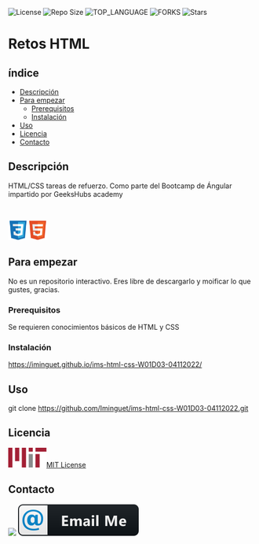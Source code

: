 ![License](https://img.shields.io/github/license/Iminguet/https://github.com/Iminguet/ims-html-css-ejerciciosHTML-03112022.svg?style=for-the-badge) ![Repo Size](https://img.shields.io/github/languages/code-size/Iminguet/https://github.com/Iminguet/ims-html-css-ejerciciosHTML-03112022.svg?style=for-the-badge) ![TOP_LANGUAGE](https://img.shields.io/github/languages/top/Iminguet/https://github.com/Iminguet/ims-html-css-ejerciciosHTML-03112022.svg?style=for-the-badge) ![FORKS](https://img.shields.io/github/forks/Iminguet/https://github.com/Iminguet/ims-html-css-ejerciciosHTML-03112022.svg?style=for-the-badge&social) ![Stars](https://img.shields.io/github/stars/Iminguet/https://github.com/Iminguet/ims-html-css-ejerciciosHTML-03112022.svg?style=for-the-badge)

# Retos HTML

## índice

- [Descripción](#description)
- [Para empezar](#getting-started)
  - [Prerequisitos](#prerequisites)
  - [Instalación](#installation)
- [Uso](#usage)
- [Licencia](#license)
- [Contacto](#contacts)

## Descripción

HTML/CSS tareas de refuerzo. Como parte del Bootcamp de Ángular impartido por GeeksHubs academy

<img src="" />

<a href="https://developer.mozilla.org/en-US/docs/Web/CSS"><img src="https://raw.githubusercontent.com/devicons/devicon/master/icons/css3/css3-original.svg" height="40px" width="40px" /></a><a href="https://developer.mozilla.org/en-US/docs/Web/HTML"><img src="https://raw.githubusercontent.com/devicons/devicon/master/icons/html5/html5-original.svg" height="40px" width="40px" /></a>

## Para empezar

No es un repositorio interactivo. Eres libre de descargarlo y moificar lo que gustes, gracias.

### Prerequisitos

Se requieren conocimientos básicos de HTML y CSS

### Instalación

https://iminguet.github.io/ims-html-css-W01D03-04112022/

## Uso

git clone https://github.com/Iminguet/ims-html-css-W01D03-04112022.git

## Licencia

<a href="https://choosealicense.com/licenses/mit/"><img src="https://raw.githubusercontent.com/johnturner4004/readme-generator/master/src/components/assets/images/mit.svg" height=40 />MIT License</a>

## Contacto

<a href="https://www.linkedin.com/in/https://www.linkedin.com/in/israelminse/"><img src="https://img.shields.io/badge/LinkedIn-0077B5?style=for-the-badge&logo=linkedin&logoColor=white" /></a> <a href="mailto:i.minguet@hotmail.com"><img src=https://raw.githubusercontent.com/johnturner4004/readme-generator/master/src/components/assets/images/email_me_button_icon_151852.svg /></a>
